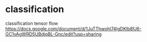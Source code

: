 # classification
classification tensor flow
https://docs.google.com/document/d/1JuTThwohl74lgDKlb8fJ6-GC1vAgWRD5UBdjqBL-Gnc/edit?usp=sharing
